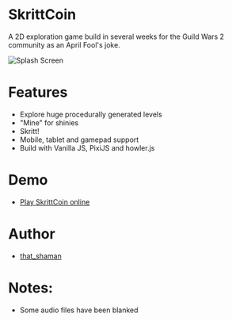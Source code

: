 # SkrittCoin
A 2D exploration game build in several weeks for the Guild Wars 2 community as an April Fool's joke. 

![Splash Screen](https://www.skrittcoin.org/cards/large.jpg)

# Features
- Explore huge procedurally generated levels
- "Mine" for shinies
- Skritt!
- Mobile, tablet and gamepad support
- Build with Vanilla JS, PixiJS and howler.js

# Demo
- [Play SkrittCoin online](https://www.skrittcoin.org/mine)

# Author
- [that_shaman](https://www.thatshaman.com)

# Notes:
- Some audio files have been blanked
